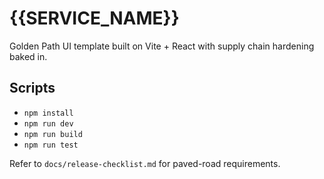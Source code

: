 # {{SERVICE_NAME}}

Golden Path UI template built on Vite + React with supply chain hardening baked in.

## Scripts

- `npm install`
- `npm run dev`
- `npm run build`
- `npm run test`

Refer to `docs/release-checklist.md` for paved-road requirements.
